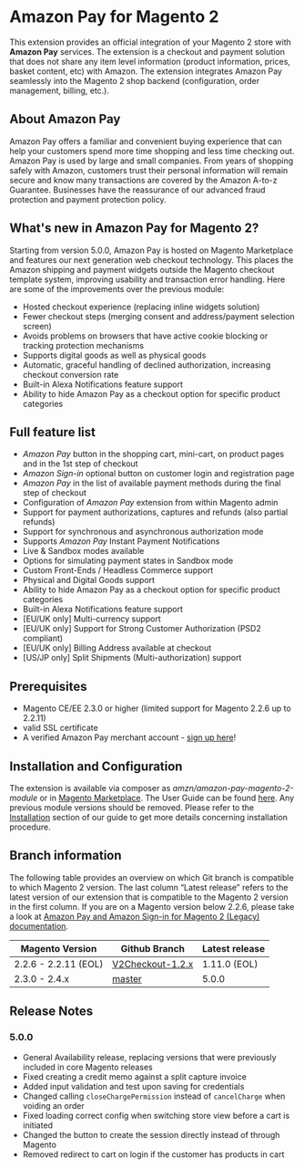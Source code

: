 # Amazon Pay for Magento 2
This extension provides an official integration of your Magento 2 store with **Amazon Pay** services. The extension is a checkout and payment solution that does not share any item level information (product information, prices, basket content, etc) with Amazon. The extension integrates Amazon Pay seamlessly into the Magento 2 shop backend (configuration, order management, billing, etc.).

## About Amazon Pay
Amazon Pay offers a familiar and convenient buying experience that can help your customers spend more time shopping and less time checking out. Amazon Pay is used by large and small companies. From years of shopping safely with Amazon, customers trust their personal information will remain secure and know many transactions are covered by the Amazon A-to-z Guarantee. Businesses have the reassurance of our advanced fraud protection and payment protection policy.

## What's new in Amazon Pay for Magento 2?
Starting from version 5.0.0, Amazon Pay is hosted on Magento Marketplace and features our next generation web checkout technology. This places the Amazon shipping and payment widgets outside the Magento checkout template system, improving usability and transaction error handling. Here are some of the improvements over the previous module:

* Hosted checkout experience (replacing inline widgets solution)
* Fewer checkout steps (merging consent and address/payment selection screen)
* Avoids problems on browsers that have active cookie blocking or tracking protection mechanisms
* Supports digital goods as well as physical goods
* Automatic, graceful handling of declined authorization, increasing checkout conversion rate
* Built-in Alexa Notifications feature support
* Ability to hide Amazon Pay as a checkout option for specific product categories

## Full feature list
* _Amazon Pay_ button in the shopping cart, mini-cart, on product pages and in the 1st step of checkout
* _Amazon Sign-in_ optional button on customer login and registration page
* _Amazon Pay_ in the list of available payment methods during the final step of checkout
* Configuration of _Amazon Pay_ extension from within Magento admin
* Support for payment authorizations, captures and refunds (also partial refunds)
* Support for synchronous and asynchronous authorization mode
* Supports _Amazon Pay_ Instant Payment Notifications
* Live & Sandbox modes available
* Options for simulating payment states in Sandbox mode
* Custom Front-Ends / Headless Commerce support
* Physical and Digital Goods support
* Ability to hide Amazon Pay as a checkout option for specific product categories
* Built-in Alexa Notifications feature support
* [EU/UK only] Multi-currency support
* [EU/UK only] Support for Strong Customer Authorization (PSD2 compliant)
* [EU/UK only] Billing Address available at checkout
* [US/JP only] Split Shipments (Multi-authorization) support

## Prerequisites
* Magento CE/EE 2.3.0 or higher (limited support for Magento 2.2.6 up to 2.2.11)
* valid SSL certificate
* A verified Amazon Pay merchant account - [sign up here](https://pay.amazon.com/signup)!

## Installation and Configuration
The extension is available via composer as *amzn/amazon-pay-magento-2-module* or in [Magento Marketplace](https://marketplace.magento.com/amzn-amazon-pay-magento-2-module.html). The User Guide can be found [here](https://amzn.github.io/amazon-payments-magento-2-plugin/). Any previous module versions should be removed. Please refer to the [Installation](https://amzn.github.io/amazon-payments-magento-2-plugin/amazon-payments-magento-2-plugin/installation.html) section of our guide to get more details concerning installation procedure.

## Branch information
The following table provides an overview on which Git branch is compatible to which Magento 2 version. The last column “Latest release” refers to the latest version of our extension that is compatible to the Magento 2 version in the first column. If you are on a Magento version below 2.2.6, please take a look at [Amazon Pay and Amazon Sign-in for Magento 2 (Legacy) documentation](https://amzn.github.io/amazon-payments-magento-2-plugin/legacy/installation.html#manual-composer-install-method).

Magento Version | Github Branch | Latest release
---|---|---
2.2.6 - 2.2.11 (EOL) | [V2Checkout-1.2.x](https://github.com/amzn/amazon-payments-magento-2-plugin/tree/V2Checkout-1.2.x)  | 1.11.0 (EOL)
2.3.0 - 2.4.x | [master](https://github.com/amzn/amazon-payments-magento-2-plugin/tree/master) | 5.0.0

## Release Notes
### 5.0.0
* General Availability release, replacing versions that were previously included in core Magento releases
* Fixed creating a credit memo against a split capture invoice
* Added input validation and test upon saving for credentials
* Changed calling `closeChargePermission` instead of `cancelCharge` when voiding an order
* Fixed loading correct config when switching store view before a cart is initiated
* Changed the button to create the session directly instead of through Magento
* Removed redirect to cart on login if the customer has products in cart
